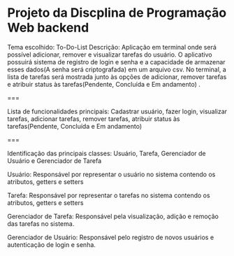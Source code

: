 Projeto da Discplina de Programação Web backend
===

Tema escolhido: To-Do-List
Descrição: Aplicação em terminal onde será possível adicionar, remover e visualizar tarefas do usuário. O aplicativo possuirá sistema de registro de login e senha e a capacidade de armazenar esses dados(A senha será criptografada) em um arquivo csv. No terminal, a lista de tarefas será mostrada junto às opções de adicionar, remover tarefas e atribuir status às tarefas(Pendente, Concluída e Em andamento) .

===

Lista de funcionalidades principais:
Cadastrar usuário, fazer login, visualizar tarefas, adicionar tarefas, remover tarefas, atribuir status às tarefas(Pendente, Concluída e Em andamento)

===

Identificação das principais classes:
Usuário, Tarefa, Gerenciador de Usuário e Gerenciador de Tarefa

Usuário: Responsável por representar o usuário no sistema contendo os atributos, getters e setters

Tarefa: Responsável por representar o tarefas no sistema contendo os atributos, getters e setters

Gerenciador de Tarefa: Responsável pela visualização, adição e remoção das tarefas no sistema.

Gerenciador de Usuário: Responsável pelo registro de novos usuários e autenticação de login e senha.
